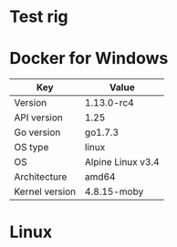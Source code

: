 # Test rig

# Docker for Windows 

| Key            | Value             |
|----------------|-------------------|
| Version        | 1.13.0-rc4        |
| API version    | 1.25              |
| Go version     | go1.7.3           |
| OS type        | linux             |
| OS             | Alpine Linux v3.4 |
| Architecture   | amd64             |
| Kernel version | 4.8.15-moby       |

# Linux